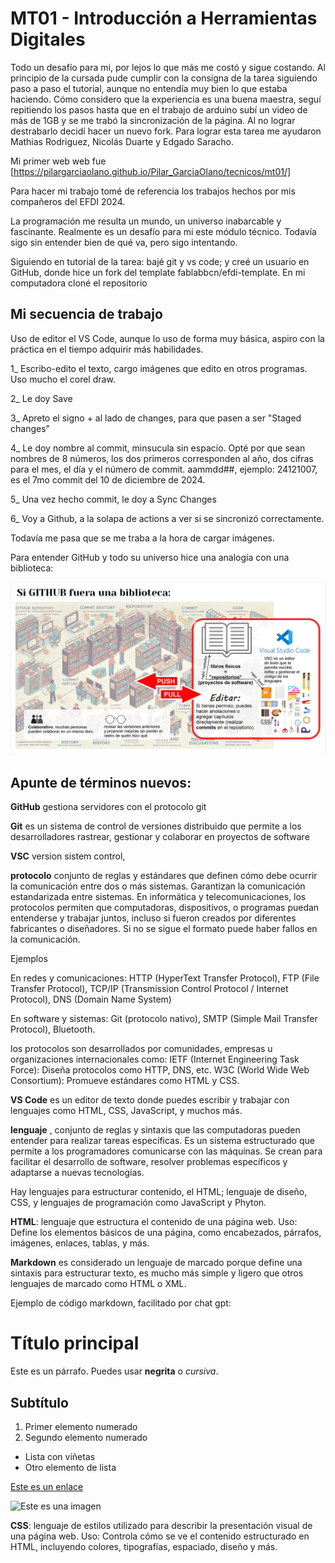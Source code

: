 # MT01 - Introducción a Herramientas Digitales

Todo un desafío para mi, por lejos lo que más me costó y sigue costando.
Al principio de la cursada pude cumplir con la consigna de la tarea siguiendo paso a paso el tutorial, aunque no entendía muy bien lo que estaba haciendo. Cómo considero que la experiencia es una buena maestra, seguí repitiendo los pasos hasta que en el trabajo de arduino subí un video de más de 1GB y se me trabó la sincronización de la página. Al no lograr destrabarlo decidí hacer un nuevo fork. Para lograr esta tarea me ayudaron Mathias Rodriguez, Nicolás Duarte y Edgado Saracho.

Mi primer web web fue [https://pilargarciaolano.github.io/Pilar_GarciaOlano/tecnicos/mt01/]

Para hacer mi trabajo tomé de referencia los trabajos hechos por mis compañeros del EFDI 2024.

La programación me resulta un mundo, un universo inabarcable y fascinante. Realmente es un desafío para mi este módulo técnico. Todavía sigo sin entender bien de qué va, pero sigo intentando.

Siguiendo en tutorial de la tarea: bajé git y vs code; y creé un usuario en GitHub, donde hice un fork del template fablabbcn/efdi-template.
En mi computadora cloné el repositorio


## Mi secuencia de trabajo 

Uso de editor el VS Code, aunque lo uso de forma muy básica, aspiro con la práctica en el tiempo adquirir más habilidades.

1_ Escribo-edito el texto, cargo imágenes que edito en otros programas. Uso mucho el corel draw.

2_ Le doy Save

3_ Apreto el signo + al lado de changes, para que pasen a ser "Staged changes"

4_ Le doy nombre al commit, minsucula sin espacio. Opté por que sean nombres de 8 números, los dos primeros corresponden al año, dos cifras para el mes, el día y el número de commit. aammdd##, ejemplo: 24121007, es el 7mo commit del 10 de diciembre de 2024.

5_ Una vez hecho commit, le doy a Sync Changes

6_ Voy a Github, a la solapa de actions a ver si se sincronizó correctamente.

Todavía me pasa que se me traba a la hora de cargar imágenes.

Para entender GitHub y todo su universo hice una analogía con una biblioteca:


![gitcomobiblio](..\images\MT01\gitcomobiblio.jpg)




## Apunte de términos nuevos:

**GitHub** gestiona servidores con el protocolo git

**Git** es un sistema de control de versiones distribuido que permite a los desarrolladores rastrear, gestionar y colaborar en proyectos de software

**VSC** version sistem control, 

**protocolo** conjunto de reglas y estándares que definen cómo debe ocurrir la comunicación entre dos o más sistemas. Garantizan la comunicación estandarizada entre sistemas. En informática y telecomunicaciones, los protocolos permiten que computadoras, dispositivos, o programas puedan entenderse y trabajar juntos, incluso si fueron creados por diferentes fabricantes o diseñadores. Si no se sigue el formato puede haber fallos en la comunicación.

Ejemplos 

En redes y comunicaciones: HTTP (HyperText Transfer Protocol), FTP (File Transfer Protocol), TCP/IP (Transmission Control Protocol / Internet Protocol), DNS (Domain Name System)

En software y sistemas: Git (protocolo nativo), SMTP (Simple Mail Transfer Protocol), Bluetooth.

los protocolos son desarrollados por comunidades, empresas u organizaciones internacionales como:
IETF (Internet Engineering Task Force): Diseña protocolos como HTTP, DNS, etc.
W3C (World Wide Web Consortium): Promueve estándares como HTML y CSS.

**VS Code** es un editor de texto donde puedes escribir y trabajar con lenguajes como HTML, CSS, JavaScript, y muchos más.

**lenguaje** , conjunto de reglas y sintaxis que las computadoras pueden entender para realizar tareas específicas. Es un sistema estructurado que permite a los programadores comunicarse con las máquinas. Se crean para facilitar el desarrollo de software, resolver problemas específicos y adaptarse a nuevas tecnologías.

Hay lenguajes para estructurar contenido, el HTML; lenguaje de diseño, CSS, y lenguajes de programación  como JavaScript y Phyton.


**HTML**: lenguaje que estructura el contenido de una página web. 
Uso: Define los elementos básicos de una página, como encabezados, párrafos, imágenes, enlaces, tablas, y más.

**Markdown** es considerado un lenguaje de marcado porque define una sintaxis para estructurar texto, es mucho más simple y ligero que otros lenguajes de marcado como HTML o XML.

Ejemplo de código markdown, facilitado por chat gpt:

# Título principal

Este es un párrafo. Puedes usar **negrita** o *cursiva*.

## Subtítulo

1. Primer elemento numerado
2. Segundo elemento numerado

- Lista con viñetas
- Otro elemento de lista

[Este es un enlace](https://example.com)

![Este es una imagen](https://example.com/imagen.png)


**CSS**: lenguaje de estilos utilizado para describir la presentación visual de una página web.
Uso: Controla cómo se ve el contenido estructurado en HTML, incluyendo colores, tipografías, espaciado, diseño y más.